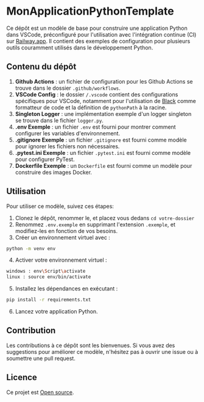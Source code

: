 # MonApplicationPythonTemplate

Ce dépôt est un modèle de base pour construire une application Python dans VSCode, préconfiguré pour l'utilisation avec l'intégration continue (CI) sur [Railway.app](https://railway.app/). Il contient des exemples de configuration pour plusieurs outils couramment utilisés dans le développement Python.

## Contenu du dépôt

1. **Github Actions** : un fichier de configuration pour les Github Actions se trouve dans le dossier `.github/workflows`.
2. **VSCode Config** : le dossier `/.vscode` contient des configurations spécifiques pour VSCode, notamment pour l'utilisation de [Black](https://black.readthedocs.io/en/stable/) comme formatteur de code et la définition de `pythonPath` à la racine.
3. **Singleton Logger** : une implémentation exemple d'un logger singleton se trouve dans le fichier `logger.py`.
4. **.env Exemple** : un fichier `.env` est fourni pour montrer comment configurer les variables d'environnement.
5. **.gitignore Exemple** : un fichier `.gitignore` est fourni comme modèle pour ignorer les fichiers non nécessaires.
6. **.pytest.ini Exemple** : un fichier `.pytest.ini` est fourni comme modèle pour configurer PyTest.
7. **Dockerfile Exemple** : un `Dockerfile` est fourni comme un modèle pour construire des images Docker.

## Utilisation

Pour utiliser ce modèle, suivez ces étapes:

1. Clonez le dépôt, renommer le, et placez vous dedans `cd votre-dossier`
2. Renommez `.env.exemple` en supprimant l'extension `.exemple`, et modifiez-les en fonction de vos besoins.
3. Créer un environnement virtuel avec :
```bash
python -m venv env
```
4. Activer votre environnement virtuel :
 ```bash 
 windows : env\Script\activate
 linux : source env/bin/activate
 ```
5. Installez les dépendances en exécutant :
```bash
pip install -r requirements.txt
```
6. Lancez votre application Python.

## Contribution

Les contributions à ce dépôt sont les bienvenues. Si vous avez des suggestions pour améliorer ce modèle, n'hésitez pas à ouvrir une issue ou à soumettre une pull request.

## Licence

Ce projet est [Open source](LICENSE).
